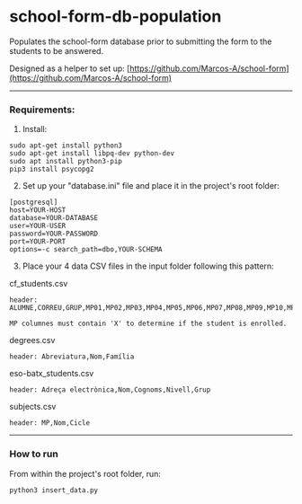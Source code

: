 # school-form-db-population
Populates the school-form database prior to submitting the form to the students to be answered.

Designed as a helper to set up: [https://github.com/Marcos-A/school-form](https://github.com/Marcos-A/school-form)

---

### Requirements:
1. Install:

```
sudo apt-get install python3	
sudo apt-get install libpq-dev python-dev
sudo apt install python3-pip
pip3 install psycopg2
```

2. Set up your "database.ini" file and place it in the project's root folder:

```
[postgresql]
host=YOUR-HOST
database=YOUR-DATABASE
user=YOUR-USER
password=YOUR-PASSWORD
port=YOUR-PORT
options=-c search_path=dbo,YOUR-SCHEMA
```

3. Place your 4 data CSV files in the input folder following this pattern:

cf_students.csv

```
header: ALUMNE,CORREU,GRUP,MP01,MP02,MP03,MP04,MP05,MP06,MP07,MP08,MP09,MP10,MP11,MP12,MP13,MP14,MP15

MP columnes must contain 'X' to determine if the student is enrolled.
```

degrees.csv

``` 
header: Abreviatura,Nom,Família
```

eso-batx_students.csv

``` 
header: Adreça electrònica,Nom,Cognoms,Nivell,Grup
```

subjects.csv

``` 
header: MP,Nom,Cicle
```

---

### How to run
From within the project's root folder, run:

`python3 insert_data.py`
